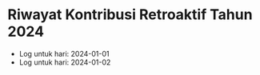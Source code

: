 # Riwayat Kontribusi Retroaktif Tahun 2024
* Log untuk hari: 2024-01-01
* Log untuk hari: 2024-01-02
